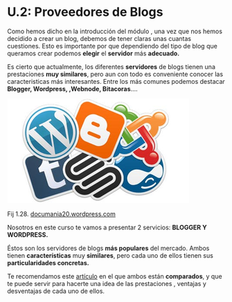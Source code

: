 # U.2: Proveedores de Blogs

Como hemos dicho en la introducción del módulo , una vez que nos hemos decidido a crear un blog, debemos de tener claras unas cuantas cuestiones. Esto es importante por que dependiendo del tipo de blog que queramos crear podemos **elegir** el **servidor** más **adecuado.**

Es cierto que actualmente, los diferentes **servidores** de blogs tienen una prestaciones **muy similares**, pero aun con todo es conveniente conocer las caracteristicas más interesantes. Entre los más comunes podemos destacar **Blogger, Wordpress, ,Webnode, Bitacoras**....


![](img/principales-blogs.jpg)


Fij 1.28. [documania20.wordpress.com](https://www.google.com/url?sa=i&rct=j&q=&esrc=s&source=images&cd=&cad=rja&docid=607_KP9YdWSfWM&tbnid=D3WEednxYYcyeM:&ved=0CAQQjB0&url=http%3A%2F%2Fdocumania20.wordpress.com%2Fblogs%2F&ei=Q0R5UqGiGaPR0QWrtoCAAQ&psig=AFQjCNEkagdiqvJA84yiaN2ehfe1WdjXaA&ust=1383765289629718)  

Nosotros en este curso te vamos a presentar 2 servicios: **BLOGGER Y WORDPRESS.**

Éstos son los servidores de blogs **más populares** del mercado. Ambos tienen **características** muy **similares**, pero cada uno de ellos tienen sus **particularidades concretas.**

Te recomendamos este [artículo](https://www.silocreativo.com/wordpress-o-blogger-mejor-opcion/) en el que ambos están **comparados**, y que te puede servir para hacerte una idea de las prestaciones , ventajas y desventajas de cada uno de ellos.

